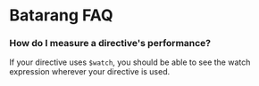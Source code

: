 # Batarang FAQ

### How do I measure a directive's performance?
If your directive uses `$watch`, you should be able to see the watch expression wherever your directive is used.
